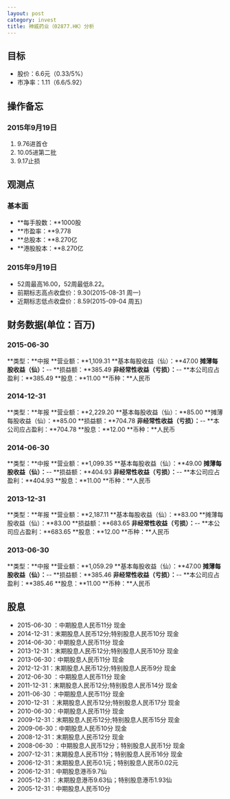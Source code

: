 ```yaml
---
layout: post
category: invest
title: 神威药业（02877.HK）分析
---
```


## 目标 ##

- 股价：6.6元（0.33/5%）
- 市净率：1.11（6.6/5.92）

## 操作备忘 ##

### 2015年9月19日 ###

1. 9.76进首仓
2. 10.05进第二批
3. 9.17止损

## 观测点 ##

### 基本面 ###

- **每手股数：**1000股
- **市盈率：**9.778
- **总股本：**8.270亿
- **港股股本：**8.270亿

### 2015年9月19日 ###

- 52周最高16.00，52周最低8.22。
- 前期标志高点收盘价：9.30(2015-08-31 周一)
- 近期标志低点收盘价：8.59(2015-09-04 周五)

## 财务数据(单位：百万) ##

### 2015-06-30 ###

**类型：**中报
**营业额：**1,109.31
**基本每股收益（仙）：**47.00
**摊薄每股收益（仙）：**--
**损益额：**385.49
**非经常性收益（亏损）：**--
**本公司应占盈利：**385.49
**股息：**11.00
**币种：**人民币

### 2014-12-31 ###

**类型：**年报
**营业额：**2,229.20
**基本每股收益（仙）：**85.00
**摊薄每股收益（仙）：**85.00
**损益额：**704.78
**非经常性收益（亏损）：**--
**本公司应占盈利：**704.78
**股息：**12.00
**币种：**人民币

### 2014-06-30 ###

**类型：**中报
**营业额：**1,099.35
**基本每股收益（仙）：**49.00
**摊薄每股收益（仙）：**--
**损益额：**404.93
**非经常性收益（亏损）：**--
**本公司应占盈利：**404.93
**股息：**11.00
**币种：**人民币

### 2013-12-31 ###

**类型：**年报
**营业额：**2,187.11
**基本每股收益（仙）：**83.00
**摊薄每股收益（仙）：**83.00
**损益额：**683.65
**非经常性收益（亏损）：**--
**本公司应占盈利：**683.65
**股息：**12.00
**币种：**人民币

### 2013-06-30 ###

**类型：**中报
**营业额：**1,059.29
**基本每股收益（仙）：**47.00
**摊薄每股收益（仙）：**--
**损益额：**385.46
**非经常性收益（亏损）：**--
**本公司应占盈利：**385.46
**股息：**11.00
**币种：**人民币

## 股息 ##

- 2015-06-30	：中期股息人民币11分	现金
- 2014-12-31：末期股息人民币12分;特别股息人民币10分	现金
- 2014-06-30：中期股息人民币11分	现金
- 2013-12-31：末期股息人民币12分;特别股息人民币10分	现金
- 2013-06-30：中期股息人民币11分	现金
- 2012-12-31：末期股息人民币12分;特别股息人民币9分	现金
- 2012-06-30	：中期股息人民币11分	现金
- 2011-12-31：末期股息人民币12分;特别股息人民币14分	现金
- 2011-06-30	：中期股息人民币11分	现金
- 2010-12-31	：末期股息人民币12分;特别股息人民币17分	现金
- 2010-06-30：中期股息人民币11分	现金
- 2009-12-31：末期股息人民币12分;特别股息人民币15分	现金
- 2009-06-30：中期股息人民币10分	现金
- 2008-12-31：末期股息人民币12分	现金
- 2008-06-30	：中期股息人民币12分；特别股息人民币1分	现金
- 2007-12-31：末期股息人民币11分；特别股息人民币16分	现金
- 2006-12-31：末期股息人民币0.1元；特别股息人民币0.02元
- 2006-12-31：中期股息港币9.7仙
- 2005-12-31	：末期股息港币9.63仙；特别股息港币1.93仙
- 2005-12-31：中期股息人民币10分

